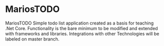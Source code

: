 # MariosTODO
MariosTODO Simple todo list application created as a basis for teaching .Net Core. Functionality is the bare minimum to be modified and extended with frameworks and libraries. Integrations with other Technologies will be labeled on master branch.
